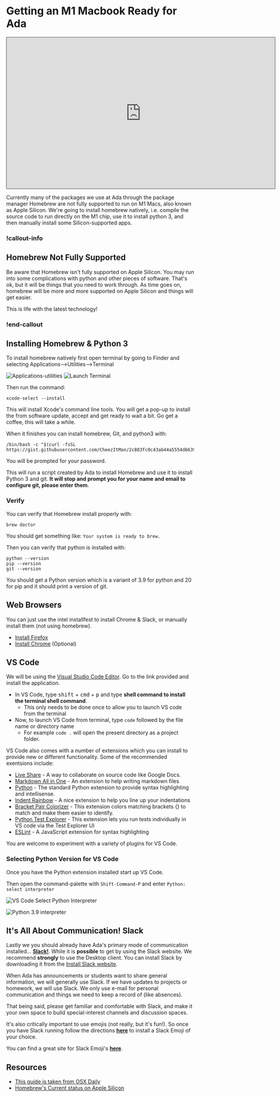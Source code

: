 # Getting an M1 Macbook Ready for Ada

<iframe src="https://adaacademy.hosted.panopto.com/Panopto/Pages/Embed.aspx?id=3766a0f2-c498-4b51-a7d0-ac9e01835af7&autoplay=false&offerviewer=true&showtitle=true&showbrand=false&start=0&interactivity=all" height="405" width="720" style="border: 1px solid #464646;" allowfullscreen allow="autoplay"></iframe>

Currently many of the packages we use at Ada through the package manager Homebrew are not fully supported to run on M1 Macs, also known as Apple Silicon.  We're going to install homebrew natively, i.e. compile the source code to run directly on the M1 chip, use it to install python 3, and then manually install some Silicon-supported apps.

<!-- available callout types: info, success, warning, danger, secondary  -->
### !callout-info

## Homebrew Not Fully Supported

Be aware that Homebrew isn't fully supported on Apple Silicon.  You may run into some complications with python and other pieces of software.  That's ok, but it will be things that you need to work through.  As time goes on, homebrew will be more and more supported on Apple Silicon and things will get easier.

This is life with the latest technology!

### !end-callout


## Installing Homebrew & Python 3

To install homebrew natively first open terminal by going to Finder and selecting Applications-->Utilities-->Terminal

![Applications-utilities](../images/applications-utilities.png)
![Launch Terminal](../images/terminal.png)


Then run the command:

```
xcode-select --install
```

This will install Xcode's command line tools.  You will get a pop-up to install the from software update, accept and get ready to wait a bit.  Go get a coffee, this will take a while.

When it finishes you can install homebrew, Git, and python3 with:

```
/bin/bash -c "$(curl -fsSL https://gist.githubusercontent.com/CheezItMan/2c883fc0c43ab44a5554d663995fe92e/raw/5dd84615eedc11849b5fb4eb9ef1e166c63c23c3/install_python_apple_m1.bash)"
```

You will be prompted for your password.

This will run a script created by Ada to install Homebrew and use it to install Python 3 and git.  **It will stop and prompt you for your name and email to configure git, please enter them**.  

### Verify

You can verify that Homebrew install properly with:

```
brew doctor
```

You should get something like:  `Your system is ready to brew.`

Then you can verify that python is installed with:

```
python --version
pip --version
git --version
```

You should get a Python version which is a variant of 3.9 for python and 20 for pip and it should print a version of git.
## Web Browsers

You can just use the intel installfest to install Chrome & Slack, or manually install them (not using homebrew).


- [Install Firefox](https://www.mozilla.org/en-US/firefox/new/)
- [Install Chrome](https://www.google.com/chrome/) (Optional)

## VS Code

We will be using the [Visual Studio Code Editor](https://code.visualstudio.com/).  Go to the link provided and install the application.

* In VS Code, type <kbd>shift</kbd> + <kbd>cmd</kbd> + <kbd>p</kbd> and type **shell command to install the terminal shell command**.
  * This only needs to be done once to allow you to launch VS code from the terminal
* Now, to launch VS Code from terminal, type `code` followed by the file name or directory name
  * For example `code .` will open the present directory as a project folder.

VS Code also comes with a number of extensions which you can install to provide new or different functionality.  Some of the recommended exentsions include:

*  [Live Share](https://marketplace.visualstudio.com/items?itemName=MS-vsliveshare.vsliveshare) - A way to collaborate on source code like Google Docs.
*  [Markdown All in One](https://marketplace.visualstudio.com/items?itemName=yzhang.markdown-all-in-one) - An extension to help writing markdown files
*  [Python](https://marketplace.visualstudio.com/items?itemName=ms-python.python) - The standard Python extension to provide syntax highlighting and intellisense.
*  [Indent Rainbow](https://marketplace.visualstudio.com/items?itemName=oderwat.indent-rainbow) - A nice extension to help you line up your indentations
*  [Bracket Pair Colorizer](https://marketplace.visualstudio.com/items?itemName=CoenraadS.bracket-pair-colorizer) - This extension colors matching brackets {} to match and make them easier to identify.
*  [Python Test Explorer](https://marketplace.visualstudio.com/items?itemName=LittleFoxTeam.vscode-python-test-adapter) - This extension lets you run tests individually in VS code via the Test Explorer UI
*  [ESLint](https://marketplace.visualstudio.com/items?itemName=dbaeumer.vscode-eslint) - A JavaScript extension for syntax highlighting

You are welcome to experiment with a variety of plugins for VS Code.

### Selecting Python Version for VS Code

Once you have the Python extension installed start up VS Code.

Then open the command-palette with `Shift-Command-P` and enter `Python: select interpreter`

![VS Code Select Python Interpreter](../images/select-interpreter.png)

![Python 3.9 interpreter](../images/python-3.9-interpreter.png)

## It's All About Communication! Slack

Lastly we you should already have Ada's primary mode of communication installed... [**Slack!**](https://slack.com/downloads/osx). While it is **possible** to get by using the Slack website.  We recommend **strongly** to use the Desktop client.  You can install Slack by downloading it from the [Install Slack website](https://slack.com/downloads/mac).

When Ada has announcements or students want to share general information, we will generally use Slack.  If we have updates to projects or homework, we will use Slack.  We only use e-mail for personal communication and things we need to keep a record of (like absences).

That being said, please get familiar and comfortable with Slack, and make it your own space to build special-interest channels and discussion spaces.

It's also critically important to use emojis (not really, but it's fun!).  So once you have Slack running follow the directions [**here**](https://get.slack.help/hc/en-us/articles/206870177-Create-custom-emoji) to install a Slack Emoji of your choice.

You can find a great site for Slack Emoji's [**here**](https://slackmojis.com/).

## Resources

- [This guide is taken from OSX Daily](https://osxdaily.com/2020/11/18/how-run-homebrew-x86-terminal-apple-silicon-mac/)
- [Homebrew's Current status on Apple Silicon](https://github.com/Homebrew/brew/issues/10152)
